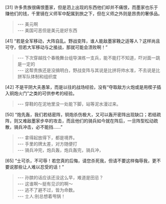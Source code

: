 
[31] 许多贵族很痛恨墨家，但是泗上出现的东西他们却并不痛恨，而墨家也乐于赚他们的钱，千里镜在义师军中配属到旅之下，但在义师之外则是昂贵的奢侈品。
>--- 美元啊<br>
>--- 美国可恶但是美元是好东西<br>

[41] “若是全军移动，大阵自乱。野战变阵，谁人能敌墨家鞔之适等人？这样尚且可守，但若大军移动与之接战，那就可能会溃败啊！”
>--- 下次穿越找个春晚舞台组导演练一支兵，能不能打不知道，吓对面一跳是一定的<br>
>--- 这帮贵族还是没搞明白，野战变阵与其说是比拼将帅水准，不去说是比拼军队体制和组织度<br>

[42] 不是平阴大夫愚笨，而是以往的战场经验，没有“夺取敌方火炮或是用楔子插入铜炮火门”之类的可供参考的经验。
>--- 穿鞋的在泥地里没一处能下脚，站等泥水漫过来。<br>

[50] “炮先轰，我们若结密阵，铜炮杀伤极大，又可以轰开密阵出现缺口；若结疏阵，则又难敌墨家步卒的攻击，而且他们的骑兵如今就在阵后，一旦阵型松动疏散，骑兵冲击，必不能挡……”
>--- 拿得起放得下，都是境界。<br>
>--- 手里的牌太差，对方随便打<br>
>--- 骑兵冲完，炮兵轰，炮兵轰完，骑兵冲，<br>

[65] “士可杀，不可辱！若您真的后悔，请您杀死我，但请不要这样侮辱我，更不要说那些让人难以忍受的话！”
>--- 孙膑的话应该还没这么早，难道是田忌？<br>
>--- 这谁啊～挺有见识的啊～<br>
>--- 逃不了避不过，皆为命数。<br>
>--- 士人:别总想着甩锅！<br>
